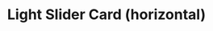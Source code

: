 ---
title: Light Slider Card (horizontal)
name: card_light_slider_horizontal
category: card
explanation: "The `light-slider-card (horizontal)` is an enhanced version of the `light-slider-card`, that shows the slider on the right of the button, making it a 1-line-card."
image_path: "/assets/images/light_slider.png"
internal: false
generator_install: true
generator_example: true
generator_button: true
variables:
  - name: entity
    type: entry
    example: light.my_livingroom_light
    required: true 
    explanation: ""
  - name: ulm_card_light_slider_horizontal_name
    type: variable
    example: Livingroom Light
    required: false 
    explanation: "If you want to set a specific name, eg. because your friendly name is too long for the card, this is the place to fill it in. If this is not set, the friendly name will be used."
yaml: |-
  - type: 'custom:button-card'
    template: card_light_slider_horizontal
    variables:
      ulm_card_light_slider_horizontal_name: Livingroom Light
    entity: light.my_livingroom_light
ui: |-
  type: 'custom:button-card'
  template: card_light_slider_horizontal
  variables:
    ulm_card_light_slider_horizontal_name: Livingroom Light
  entity: light.my_livingroom_light
code: |-
  card_light_slider_horizontal:
    variables:
      ulm_card_light_slider_horizontal_name: "[[[ return entity.attributes.friendly_name ]]]"
    show_icon: false
    show_name: false
    show_label: false
    state:
      - operator: template
        value: "[[[ return entity.state == 'on' ]]]"
        styles:
          grid:
            - row-gap: 12px
          card:
            - background-color: 'rgba(var(--color-background-yellow),var(--opacity-bg))'
    styles:
      grid:
        - grid-template-areas: '"item1 item2"'
        - grid-template-columns: min-content min-content
        - grid-template-rows: 1fr
      card:
        - border-radius: var(--border-radius)
        - box-shadow: var(--box-shadow)
        - padding: 12px
    custom_fields:
      item1:
        card:
          type: 'custom:button-card'
          template:
            - icon_info
            - light
          entity: "[[[ return entity.entity_id ]]]"
          name: "[[[ return variables.ulm_card_light_slider_name ]]]"
          styles:
            card:
              - box-shadow: none
              - border-radius: var(--border-radius) var(--border-radius) 0px 0px
              - padding: 0px
      item2:
        card:
          type: 'custom:my-slider'
          entity: '[[[ return entity.entity_id ]]]'
          radius: 14px
          height: 42px
          mainSliderColor: rgba(var(--color-yellow),1)
          secondarySliderColor: rgba(var(--color-yellow),0.2)
          mainSliderColorOff: rgba(var(--color-theme),0.05)
          secondarySliderColorOff: rgba(var(--color-theme),0.05)
          thumbHorizontalPadding: '0px'
          thumbVerticalPadding: '0px'   
          thumbWidth: 0px
          card_mod:
          style: |
            ha-card {
              border-radius: 14px;
              box-shadow: none;
            }
---